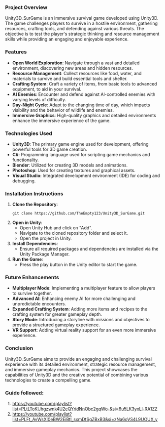 
### Project Overview
Unity3D_SurGame is an immersive survival game developed using Unity3D. The game challenges players to survive in a hostile environment, gathering resources, crafting tools, and defending against various threats. The objective is to test the player's strategic thinking and resource management skills while providing an engaging and enjoyable experience.

### Features
- **Open World Exploration**: Navigate through a vast and detailed environment, discovering new areas and hidden resources.
- **Resource Management**: Collect resources like food, water, and materials to survive and build essential tools and shelter.
- **Crafting System**: Craft a variety of items, from basic tools to advanced equipment, to aid in your survival.
- **AI Enemies**: Encounter and defend against AI-controlled enemies with varying levels of difficulty.
- **Day-Night Cycle**: Adapt to the changing time of day, which impacts visibility and the behavior of wildlife and enemies.
- **Immersive Graphics**: High-quality graphics and detailed environments enhance the immersive experience of the game.

### Technologies Used
- **Unity3D**: The primary game engine used for development, offering powerful tools for 3D game creation.
- **C#**: Programming language used for scripting game mechanics and functionality.
- **Blender**: Utilized for creating 3D models and animations.
- **Photoshop**: Used for creating textures and graphical assets.
- **Visual Studio**: Integrated development environment (IDE) for coding and debugging.

### Installation Instructions
1. **Clone the Repository**: 
   ```
   git clone https://github.com/TheEmpty123/Unity3D_SurGame.git
   ```
2. **Open in Unity**: 
   - Open Unity Hub and click on "Add".
   - Navigate to the cloned repository folder and select it.
   - Open the project in Unity.
3. **Install Dependencies**: 
   - Ensure all required packages and dependencies are installed via the Unity Package Manager.
4. **Run the Game**: 
   - Press the play button in the Unity editor to start the game.

### Future Enhancements
- **Multiplayer Mode**: Implementing a multiplayer feature to allow players to survive together.
- **Advanced AI**: Enhancing enemy AI for more challenging and unpredictable encounters.
- **Expanded Crafting System**: Adding more items and recipes to the crafting system for greater gameplay depth.
- **Story Mode**: Introducing a storyline with missions and objectives to provide a structured gameplay experience.
- **VR Support**: Adding virtual reality support for an even more immersive experience.

### Conclusion
Unity3D_SurGame aims to provide an engaging and challenging survival experience with its detailed environment, strategic resource management, and immersive gameplay mechanics. This project showcases the capabilities of Unity3D and the creative potential of combining various technologies to create a compelling game.


### Guide followed:
1. https://youtube.com/playlist?list=PLtLToKUhgzwnk4U2eQYridNnObc2gqWo-&si=6u5LK3yxLl-RA1ZZ
2. https://youtube.com/playlist?list=PLFt_AvWsXl0eBW2EiBtl_sxmDtSgZBxB3&si=zNa6oVS4L9UOUX_y
